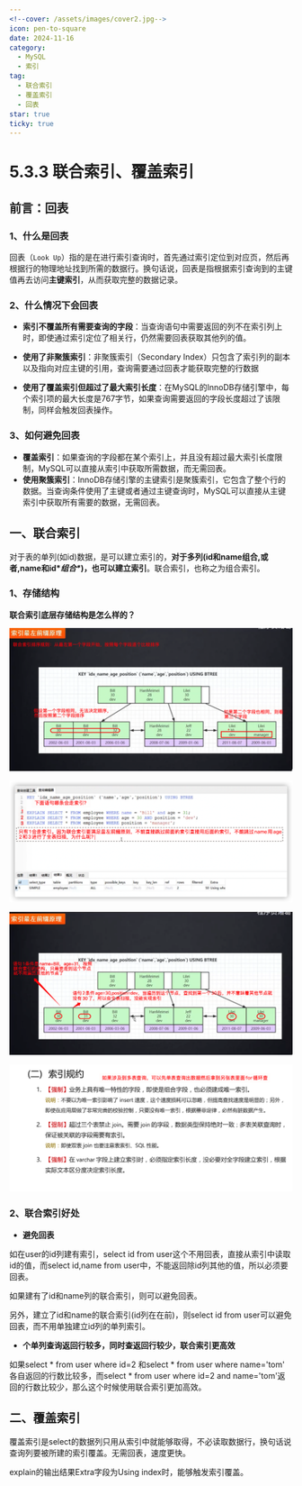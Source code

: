 ```yaml
---
<!--cover: /assets/images/cover2.jpg-->
icon: pen-to-square
date: 2024-11-16
category:
  - MySQL
  - 索引
tag:
  - 联合索引
  - 覆盖索引
  - 回表
star: true
ticky: true
---
```

# 5.3.3 联合索引、覆盖索引

## 前言：回表

### 1、什么是回表

回表（`Look Up`）指的是在进行索引查询时，首先通过索引定位到对应页，然后再根据行的物理地址找到所需的数据行。换句话说，回表是指根据索引查询到的主键值再去访问**主键索引**，从而获取完整的数据记录。

### 2、什么情况下会回表

- **索引不覆盖所有需要查询的字段**：当查询语句中需要返回的列不在索引列上时，即使通过索引定位了相关行，仍然需要回表获取其他列的值。

- **使用了非聚簇索引**：非聚簇索引（Secondary Index）只包含了索引列的副本以及指向对应主键的引用，查询需要通过回表才能获取完整的行数据
- **使用了覆盖索引但超过了最大索引长度**：在MySQL的InnoDB存储引擎中，每个索引项的最大长度是767字节，如果查询需要返回的字段长度超过了该限制，同样会触发回表操作。

### 3、如何避免回表

- **覆盖索引**：如果查询的字段都在某个索引上，并且没有超过最大索引长度限制，MySQL可以直接从索引中获取所需数据，而无需回表。
- **使用聚簇索引**：InnoDB存储引擎的主键索引是聚簇索引，它包含了整个行的数据。当查询条件使用了主键或者通过主键查询时，MySQL可以直接从主键索引中获取所有需要的数据，无需回表。





## 一、联合索引

对于表的单列(如id)数据，是可以建立索引的，**对于多列(id和name组合,或者,name和id\**组合\**)，也可以建立索引**。联合索引，也称之为组合索引。

### 1、存储结构

**联合索引底层存储结构是怎么样的？**

![](../pic/54.png)

![](../pic/55.png)

![](../pic/56.png)

![](../pic/57.png)

### 2、联合索引好处

- **避免回表**

如在user的id列建有索引，select id from user这个不用回表，直接从索引中读取id的值，而select id,name from user中，不能返回除id列其他的值，所以必须要回表。

   如果建有了id和name列的联合索引，则可以避免回表。

   另外，建立了id和name的联合索引(id列在在前)，则select id from user可以避免回表，而不用单独建立id列的单列索引。

- **个单列查询返回行较多，同时查返回行较少，联合索引更高效**

如果select * from user where id=2 和select * from user where name='tom' 各自返回的行数比较多，而select * from user where id=2 and name='tom'返回的行数比较少，那么这个时候使用联合索引更加高效。

## 二、覆盖索引

覆盖索引是select的数据列只用从索引中就能够取得，不必读取数据行，换句话说查询列要被所建的索引覆盖。无需回表，速度更快。

explain的输出结果Extra字段为Using index时，能够触发索引覆盖。





